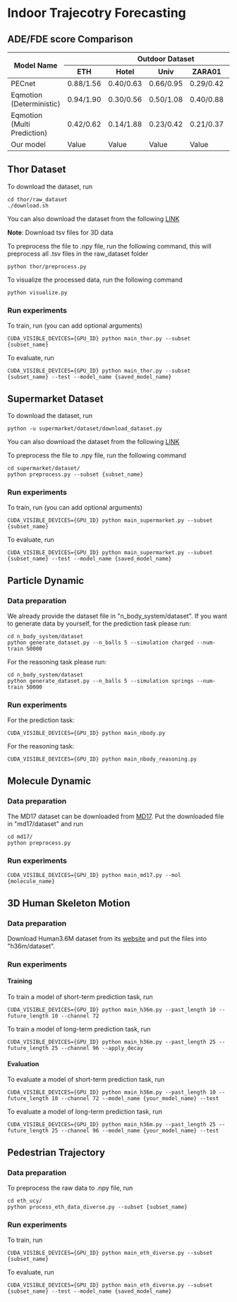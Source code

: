 # Indoor Trajecotry Forecasting

## ADE/FDE score Comparison

<html>
<body>

<table>
  <thead>
    <tr>
      <th rowspan="2">Model Name</th>
      <th colspan="5">Outdoor Dataset</th>
      <th colspan="2">Indoor Dataset</th>
    </tr>
    <tr>
      <th>ETH</th>
      <th>Hotel</th>
      <th>Univ</th>
      <th>ZARA01</th>
      <th>ZARA02</th>
      <th>Supermarket</th>
      <th>THÖR</th>
    </tr>
  </thead>
  <tbody>
    <tr>
      <td>PECnet</td>
      <td>0.88/1.56</td>
      <td>0.40/0.63</td>
      <td>0.66/0.95</td>
      <td>0.29/0.42</td>
      <td>0.20/0.17</td>
      <td>1.59/1.42</td>
      <td>Value</td>
    </tr>
    <tr>
    </tr>
    <tr>
      <td>Eqmotion (Deterministic)</td>
      <td>0.94/1.90</td>
      <td>0.30/0.56</td>
      <td>0.50/1.08</td>
      <td>0.40/0.88</td>
      <td>0.32/0.70</td>
      <td>3.84/6.33</td>
      <td>Value</td>
    </tr>
    <tr>
      <td>Eqmotion (Multi Prediction)</td>
      <td>0.42/0.62</td>
      <td>0.14/1.88</td>
      <td>0.23/0.42</td>
      <td>0.21/0.37</td>
      <td>0.13/0.24</td>
      <td>2.65/2.20</td>
      <td>Value</td>
    </tr>
    <tr>
      <td>Our model</td>
      <td>Value</td>
      <td>Value</td>
      <td>Value</td>
      <td>Value</td>
      <td>Value</td>
      <td>Value</td>
      <td>Value</td>
    </tr>
  </tbody>
</table>

</body>
</html>



## Thor Dataset
To download the dataset, run
```
cd thor/raw_dataset
./download.sh
```
You can also download the dataset from the following [LINK](https://zenodo.org/record/3382145)

**Note**: Download tsv files for 3D data

To preprocess the file to .npy file, run the following command, this will preprocess all .tsv files in the raw_dataset folder
  ```
  python thor/preprocess.py
  ```
To visualize the processed data, run the following command
```
python visualize.py
```

  ### Run experiments
  To train, run (you can add optional arguments)
  ```
  CUDA_VISIBLE_DEVICES={GPU_ID} python main_thor.py --subset {subset_name}
  ```
  To evaluate, run
  ```
  CUDA_VISIBLE_DEVICES={GPU_ID} python main_thor.py --subset {subset_name} --test --model_name {saved_model_name}
  ```
## Supermarket Dataset
To download the dataset, run
```
python -u supermarket/dataset/download_dataset.py
```
You can also download the dataset from the following [LINK](https://drive.google.com/file/d/10aIN5peOzb-zNjtnRXodo4mbuz3FNuZe/view?usp=sharing)

  To preprocess the file to .npy file, run the following command
  ```
  cd supermarket/dataset/
  python preprocess.py --subset {subset_name}
  ```
  ### Run experiments
  To train, run (you can add optional arguments)
  ```
  CUDA_VISIBLE_DEVICES={GPU_ID} python main_supermarket.py --subset {subset_name}
  ```
  To evaluate, run
  ```
  CUDA_VISIBLE_DEVICES={GPU_ID} python main_supermarket.py --subset {subset_name} --test --model_name {saved_model_name}
  ```

## Particle Dynamic
### Data preparation
We already provide the dataset file in "n_body_system/dataset". If you want to generate data by yourself, for the prediction task please run:
```
cd n_body_system/dataset
python generate_dataset.py --n_balls 5 --simulation charged --num-train 50000
```
For the reasoning task please run:
```
cd n_body_system/dataset
python generate_dataset.py --n_balls 5 --simulation springs --num-train 50000
```
### Run experiments
For the prediction task:
```
CUDA_VISIBLE_DEVICES={GPU_ID} python main_nbody.py 
```

For the reasoning task:
```
CUDA_VISIBLE_DEVICES={GPU_ID} python main_nbody_reasoning.py 
```

## Molecule Dynamic
### Data preparation
The MD17 dataset can be downloaded from [MD17](http://www.sgdml.org/#datasets). Put the downloaded file in "md17/dataset" and run
```
cd md17/
python preprocess.py 
```
### Run experiments
```
CUDA_VISIBLE_DEVICES={GPU_ID} python main_md17.py --mol {molecule_name} 
```

## 3D Human Skeleton Motion
### Data preparation
Download Human3.6M dataset from its [website](http://vision.imar.ro/human3.6m/description.php) and put the files into "h36m/dataset".
### Run experiments
#### Training
To train a model of short-term prediction task, run
```
CUDA_VISIBLE_DEVICES={GPU_ID} python main_h36m.py --past_length 10 --future_length 10 --channel 72  
```
To train a model of long-term prediction task, run
```
CUDA_VISIBLE_DEVICES={GPU_ID} python main_h36m.py --past_length 25 --future_length 25 --channel 96 --apply_decay  
```
#### Evaluation
To evaluate a model of short-term prediction task, run
```
CUDA_VISIBLE_DEVICES={GPU_ID} python main_h36m.py --past_length 10 --future_length 10 --channel 72 --model_name {your_model_name} --test
```
To evaluate a model of long-term prediction task, run
```
CUDA_VISIBLE_DEVICES={GPU_ID} python main_h36m.py --past_length 25 --future_length 25 --channel 96 --model_name {your_model_name} --test
```
## Pedestrian Trajectory
### Data preparation
To preprocess the raw data to .npy file, run

```
cd eth_ucy/
python process_eth_data_diverse.py --subset {subset_name} 
```
### Run experiments
To train, run
```
CUDA_VISIBLE_DEVICES={GPU_ID} python main_eth_diverse.py --subset {subset_name}
```
To evaluate, run
```
CUDA_VISIBLE_DEVICES={GPU_ID} python main_eth_diverse.py --subset {subset_name} --test --model_name {saved_model_name}
```

